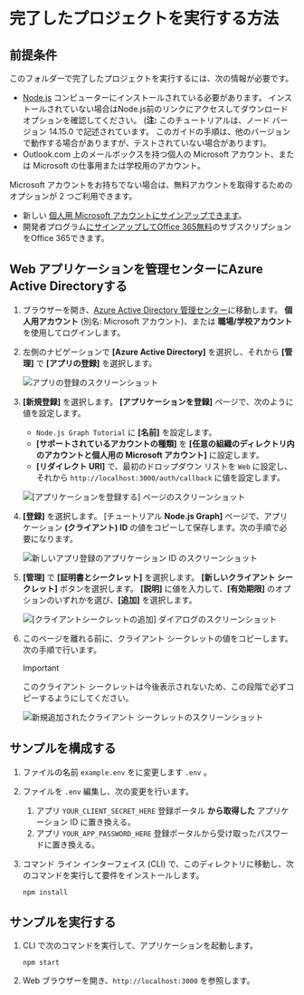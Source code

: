 # <a name="how-to-run-the-completed-project"></a>完了したプロジェクトを実行する方法

## <a name="prerequisites"></a>前提条件

このフォルダーで完了したプロジェクトを実行するには、次の情報が必要です。

- [Node.js](https://nodejs.org) コンピューターにインストールされている必要があります。 インストールされていない場合はNode.js前のリンクにアクセスしてダウンロード オプションを確認してください。 (**注:** このチュートリアルは、ノード バージョン 14.15.0 で記述されています。 このガイドの手順は、他のバージョンで動作する場合がありますが、テストされていない場合があります)。
- Outlook.com 上のメールボックスを持つ個人の Microsoft アカウント、または Microsoft の仕事用または学校用のアカウント。

Microsoft アカウントをお持ちでない場合は、無料アカウントを取得するためのオプションが 2 つご利用できます。

- 新しい [個人用 Microsoft アカウントにサインアップできます](https://signup.live.com/signup?wa=wsignin1.0&rpsnv=12&ct=1454618383&rver=6.4.6456.0&wp=MBI_SSL_SHARED&wreply=https://mail.live.com/default.aspx&id=64855&cbcxt=mai&bk=1454618383&uiflavor=web&uaid=b213a65b4fdc484382b6622b3ecaa547&mkt=E-US&lc=1033&lic=1)。
- 開発者プログラム[にサインアップしてOffice 365無料](https://developer.microsoft.com/office/dev-program)のサブスクリプションをOffice 365できます。

## <a name="register-a-web-application-with-the-azure-active-directory-admin-center"></a>Web アプリケーションを管理センターにAzure Active Directoryする

1. ブラウザーを開き、[Azure Active Directory 管理センター](https://aad.portal.azure.com)に移動します。 **個人用アカウント** (別名: Microsoft アカウント)、または **職場/学校アカウント** を使用してログインします。

1. 左側のナビゲーションで **[Azure Active Directory]** を選択し、それから **[管理]** で **[アプリの登録]** を選択します。

    ![アプリの登録のスクリーンショット ](/tutorial/images/aad-portal-app-registrations.png)

1. **[新規登録]** を選択します。 **[アプリケーションを登録]** ページで、次のように値を設定します。

    - `Node.js Graph Tutorial` に **[名前]** を設定します。
    - **[サポートされているアカウントの種類]** を **[任意の組織のディレクトリ内のアカウントと個人用の Microsoft アカウント]** に設定します。
    - **[リダイレクト URI]** で、最初のドロップダウン リストを `Web` に設定し、それから `http://localhost:3000/auth/callback` に値を設定します。

    ![[アプリケーションを登録する] ページのスクリーンショット](/tutorial/images/aad-register-an-app.png)

1. **[登録]** を選択します。 [チュートリアル **Node.js Graph]** ページで、アプリケーション **(クライアント) ID** の値をコピーして保存します。次の手順で必要になります。

    ![新しいアプリ登録のアプリケーション ID のスクリーンショット](/tutorial/images/aad-application-id.png)

1. **[管理]** で **[証明書とシークレット]** を選択します。 **[新しいクライアント シークレット]** ボタンを選択します。 **[説明]** に値を入力して、**[有効期限]** のオプションのいずれかを選び、**[追加]** を選択します。

    ![[クライアントシークレットの追加] ダイアログのスクリーンショット](/tutorial/images/aad-new-client-secret.png)

1. このページを離れる前に、クライアント シークレットの値をコピーします。 次の手順で行います。

    > [!IMPORTANT]
    > このクライアント シークレットは今後表示されないため、この段階で必ずコピーするようにしてください。

    ![新規追加されたクライアント シークレットのスクリーンショット](/tutorial/images/aad-copy-client-secret.png)

## <a name="configure-the-sample"></a>サンプルを構成する

1. ファイルの名前 `example.env` をに変更します `.env` 。
1. ファイルを `.env` 編集し、次の変更を行います。
    1. アプリ `YOUR_CLIENT_SECRET_HERE` 登録ポータル **から取得した** アプリケーション ID に置き換える。
    1. アプリ `YOUR_APP_PASSWORD_HERE` 登録ポータルから受け取ったパスワードに置き換える。
1. コマンド ライン インターフェイス (CLI) で、このディレクトリに移動し、次のコマンドを実行して要件をインストールします。

    ```Shell
    npm install
    ```

## <a name="run-the-sample"></a>サンプルを実行する

1. CLI で次のコマンドを実行して、アプリケーションを起動します。

    ```Shell
    npm start
    ```

1. Web ブラウザーを開き、`http://localhost:3000` を参照します。
